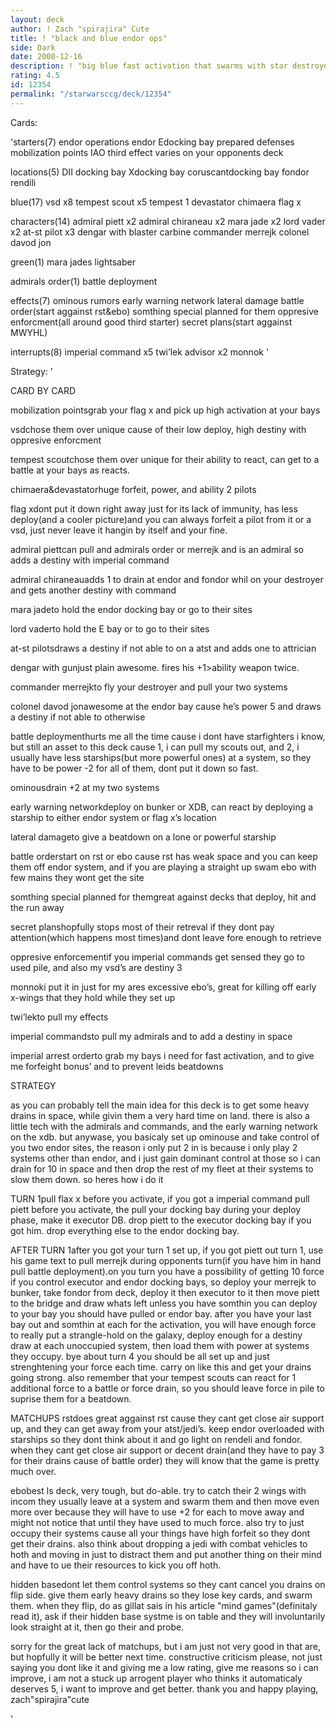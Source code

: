 ```yaml
---
layout: deck
author: ! Zach "spirajira" Cute
title: ! "black and blue endor ops"
side: Dark
date: 2000-12-16
description: ! "big blue fast activation that swarms with star destroyers so your opponent cant gain footing in space"
rating: 4.5
id: 12354
permalink: "/starwarsccg/deck/12354"
---
```

Cards: 

'starters(7)
endor operations
endor
Edocking bay
prepared defenses
mobilization points
IAO
third effect varies on your opponents deck

locations(5)
DII docking bay
Xdocking bay
coruscantdocking bay
fondor
rendili

blue(17)
vsd x8
tempest scout x5
tempest 1
devastator
chimaera
flag x

characters(14)
admiral piett x2
admiral chiraneau x2
mara jade x2
lord vader x2
at-st pilot x3
dengar with blaster carbine
commander merrejk
colonel davod jon

green(1)
mara jades lightsaber

admirals order(1)
battle deployment

effects(7)
ominous rumors
early warning network
lateral damage
battle order(start aggainst rst&ebo)
somthing special planned for them
oppresive enforcment(all around good third starter)
secret plans(start aggainst MWYHL)

interrupts(8)
imperial command x5
twi’lek advisor x2
monnok
'

Strategy: '

CARD BY CARD

mobilization pointsgrab your flag x and pick up high activation at your bays

vsdchose them over unique cause of their low deploy, high destiny with oppresive enforcment

tempest scoutchose them over unique for their ability to react, can get to a battle at your bays as reacts.

chimaera&devastatorhuge forfeit, power, and ability 2 pilots

flag xdont put it down right away just for its lack of immunity, has less deploy(and a cooler picture)and you can always forfeit a pilot from it or a vsd, just never leave it hangin by itself and your fine.

admiral piettcan pull and admirals order or merrejk and is an admiral so adds a destiny with imperial command

admiral chiraneauadds 1 to drain at endor and fondor whil on your destroyer and gets another destiny with command

mara jadeto hold the endor docking bay or go to their sites

lord vaderto hold the E bay or to go to their sites

at-st pilotsdraws a destiny if not able to on a atst and adds one to attrician

dengar with gunjust plain awesome. fires his +1>ability weapon twice.

commander merrejkto fly your destroyer and pull your two systems

colonel davod jonawesome at the endor bay cause he’s power 5 and draws a destiny if not able to otherwise

battle deploymenthurts me all the time cause i dont have starfighters i know, but still an asset to this deck cause 1, i can pull my scouts out, and 2, i usually have less starships(but more powerful ones) at a system, so they have to be power -2 for all of them, dont put it down so fast.

ominousdrain +2 at my two systems

early warning networkdeploy on bunker or XDB, can react by deploying a starship to either endor system or flag x’s location

lateral damageto give a beatdown on a lone or powerful starship

battle orderstart on rst or ebo cause rst has weak space and you can keep them off endor system, and if you are playing a straight up swam ebo with few mains they wont get the site

somthing special planned for themgreat against decks that deploy, hit and the run away

secret planshopfully stops most of their retreval if they dont pay attention(which happens most times)and dont leave fore enough to retrieve

oppresive enforcementif you imperial commands get sensed they go to used pile, and also my vsd’s are destiny 3

monnoki put it in just for my ares excessive ebo’s, great for killing off early x-wings that they hold while they set up

twi’lekto pull my effects

imperial commandsto pull my admirals and to add a destiny in space

imperial arrest orderto grab my bays i need for fast activation, and to give me forfeight bonus’ and to prevent leids beatdowns


STRATEGY

as you can probably tell the main idea for this deck is to get some heavy drains in space, while givin them a very hard time on land.  there is also a little tech with the admirals and commands, and the early warning network on the xdb.  but anywase, you basicaly set up ominouse and take control of you two endor sites, the reason i only put 2 in is because i only play 2 systems other than endor, and i just gain dominant control at those so i can drain for 10 in space and then drop the rest of my fleet at their systems to slow them down.  so heres how i do it

TURN 1pull flax x before you activate, if you got a imperial command pull piett before you activate, the pull your docking bay during your deploy phase, make it executor DB. drop piett to the executor docking bay if you got him.  drop everything else to the endor docking bay.

AFTER TURN 1after you got your turn 1 set up, if you got piett out turn 1, use his game text to pull merrejk during opponents turn(if you have him in hand pull battle deployment).on you turn you have a possibility of getting 10 force if you control executor and endor docking bays, so deploy your merrejk to bunker, take fondor from deck, deploy it then executor to it then move piett to the bridge and draw whats left unless you have somthin you can deploy to your bay you should have pulled or endor bay.  after you have your last bay out and somthin at each for the activation, you will have enough force to really put a strangle-hold on the galaxy, deploy enough for a destiny draw at each unoccupied system, then load them with power at systems they occupy.  bye about turn 4 you should be all set up and just strenghtening your force each time.  carry on like this and get your drains going strong.  also remember that your tempest scouts can react for 1 additional force to a battle or force drain, so you should leave force in pile to suprise them for a beatdown.

MATCHUPS
rstdoes great aggainst rst cause they cant get close air support up, and they can get away from your atst/jedi’s.  keep endor overloaded with starships so they dont think about it and go light on rendeli and fondor.  when they cant get close air support or decent drain(and they have to pay 3 for their drains cause of battle order) they will know that the game is pretty much over.

ebobest ls deck, very tough, but do-able.  try to catch their 2 wings with incom they usually leave at a system and swarm them and then move even more over because they will have to use +2 for each to move away and might not notice that until they have used to much force.  also try to just occupy their systems cause all your things have high forfeit so they dont get their drains.  also think about dropping a jedi with combat vehicles to hoth and moving in just to distract them and put another thing on their mind and have to ue their resources to kick you off hoth.

hidden basedont let them control systems so they cant cancel you drains on flip side. give them early heavy drains so they lose key cards, and swarm them.  when they flip, do as gillat sais in his article "mind games"(definitaly read it), ask if their hidden base systme is on table and they will involuntarily look straight at it, then go their and probe.

sorry for the great lack of matchups, but i am just not very good in that are, but hopfully it will be better next time.  constructive criticism please, not just saying you dont like it and giving me a low rating, give me reasons so i can improve, i am not a stuck up arrogent player who thinks it automaticaly deserves 5, i want to improve and get better.  thank you and happy playing, zach"spirajira"cute


'
